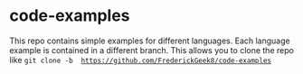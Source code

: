 code-examples
=============

This repo contains simple examples for different languages. Each language example is contained in a different branch.
This allows you to clone the repo like <code>git clone -b <language> https://github.com/FrederickGeek8/code-examples</code>
